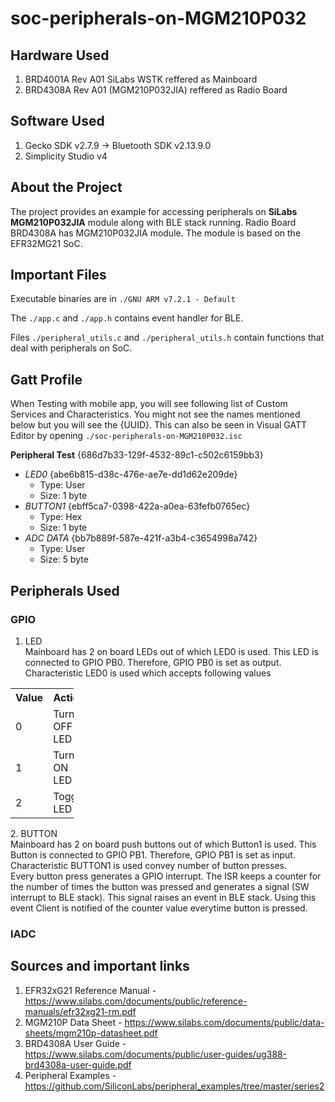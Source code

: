 # soc-peripherals-on-MGM210P032
## Hardware Used ##
1. BRD4001A Rev A01 SiLabs WSTK reffered as  Mainboard
2. BRD4308A Rev A01 (MGM210P032JIA) reffered as Radio Board
## Software Used ##
1. Gecko SDK v2.7.9 -> Bluetooth SDK v2.13.9.0
2. Simplicity Studio v4

## About the Project ##
The project provides an example for accessing peripherals on **SiLabs MGM210P032JIA** module along with BLE stack running. Radio Board BRD4308A has MGM210P032JIA module. The module is based on the EFR32MG21 SoC. 

## Important Files
Executable binaries are in `./GNU ARM v7.2.1 - Default`

The `./app.c` and `./app.h` contains event handler for BLE.

Files `./peripheral_utils.c` and `./peripheral_utils.h` contain functions that deal with peripherals on SoC.

## Gatt Profile ##
When Testing with mobile app, you will see following list of Custom Services and Characteristics. You might not see the names mentioned below but you will see the {UUID}. This can also be seen in Visual GATT Editor by opening `./soc-peripherals-on-MGM210P032.isc`

**Peripheral Test** {686d7b33-129f-4532-89c1-c502c6159bb3}
  - *LED0* {abe6b815-d38c-476e-ae7e-dd1d62e209de}
    * Type: User
    * Size: 1 byte
  - *BUTTON1* {ebff5ca7-0398-422a-a0ea-63fefb0765ec}
    * Type: Hex
    * Size: 1 byte
  - *ADC DATA* {bb7b889f-587e-421f-a3b4-c3654998a742}
    * Type: User
    * Size: 5 byte

## Peripherals Used ##
### GPIO ###
1. LED <br>
Mainboard has 2 on board LEDs out of which LED0 is used. This LED is connected to GPIO PB0. Therefore, GPIO PB0 is set as output. Characteristic LED0 is used which accepts following values<br>
<table style="width:20%">
  <tr>
    <th>Value</th>
    <th>Action</th>
  </tr>
  <tr>
    <td>0</td>
    <td>Turn OFF LED</td>
  </tr>
  <tr>
    <td>1</td>
    <td>Turn ON LED</td>
  </tr> 
  <tr>
    <td>2</td>
    <td>Toggle LED</td>
  </tr>
</table>
2. BUTTON <br>
Mainboard has 2 on board push buttons out of which Button1 is used. This Button is connected to GPIO PB1. Therefore, GPIO PB1 is set as input. Characteristic BUTTON1 is used convey number of button presses. <br> 
Every button press generates a GPIO interrupt. The ISR keeps a counter for the number of times the button was pressed and generates a signal (SW interrupt to BLE stack). This signal raises an event in BLE stack. Using this event Client is notified of the counter value everytime button is pressed.

### IADC ###

## Sources and important links
1. EFR32xG21 Reference Manual - https://www.silabs.com/documents/public/reference-manuals/efr32xg21-rm.pdf
2. MGM210P Data Sheet         - https://www.silabs.com/documents/public/data-sheets/mgm210p-datasheet.pdf
3. BRD4308A User Guide        - https://www.silabs.com/documents/public/user-guides/ug388-brd4308a-user-guide.pdf
4. Peripheral Examples        - https://github.com/SiliconLabs/peripheral_examples/tree/master/series2

<table border = "0">
